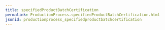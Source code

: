 ```yaml
---
title: specifiedProductBatchCertification
permalink: ProductionProcess.specifiedProductBatchCertification.html
jsonid: productionprocess_specifiedproductbatchcertification
---
```

